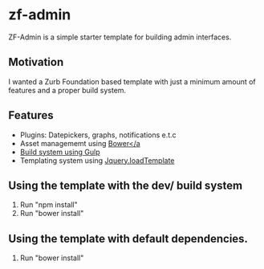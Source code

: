 # zf-admin
 ZF-Admin is a simple starter template for building admin interfaces.

## Motivation
I wanted a Zurb Foundation based template with just a minimum amount of features and a proper build system.

## Features
* Plugins: Datepickers, graphs, notifications e.t.c
* Asset managememt using <a href="#"> Bower</a
* Build system using <a href="#"> Gulp</a></li>
* Templating system using <a href="https://github.com/codepb/jquery-template"> Jquery.loadTemplate</a></li>

## Using the template with the dev/ build system
1. Run "npm install"
2. Run "bower install"

## Using the template with default dependencies.
1. Run "bower install"
